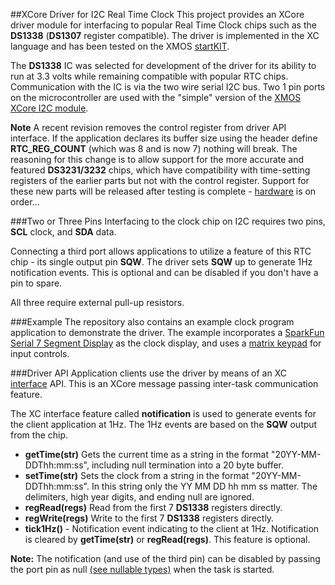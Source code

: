 ##XCore Driver for I2C Real Time Clock
This project provides an XCore driver module for interfacing to popular Real Time Clock chips such as the **DS1338** (**DS1307** register compatible).  The driver is implemented in the XC language and has been tested on the XMOS [startKIT](http://www.xmos.com/startkit).

The **DS1338** IC was selected for development of the driver for its ability to run at 3.3 volts while remaining compatible with popular RTC chips.  Communication with the IC is via the two wire serial I2C bus.  Two 1 pin ports on the microcontroller are used with the "simple" version of the [XMOS XCore I2C module](https://github.com/xcore/sc_i2c).

**Note**  A recent revision removes the control register from driver API interface.  If the application declares its buffer size using the header define **RTC_REG_COUNT** (which was 8 and is now 7) nothing will break.  The reasoning for this change is to allow support for the more accurate and featured **DS3231/3232** chips, which have compatibility with time-setting registers of the earlier parts but not with the control register.  Support for these new parts will be released after testing is complete - [hardware](http://www.adafruit.com/products/255) is on order...

###Two or Three Pins
Interfacing to the clock chip on I2C requires two pins, **SCL** clock, and **SDA** data.  

Connecting a third port allows applications to utilize a feature of this RTC chip - its single output pin **SQW**.  The driver sets **SQW** up to generate 1Hz notification events.  This is optional and can be disabled if you don't have a pin to spare.

All three require external pull-up resistors.

###Example
The repository also contains an example clock program application to demonstrate the driver.  The example incorporates a [SparkFun Serial 7 Segment Display](https://github.com/teachop/xcore_seven_seg) as the clock display, and uses a [matrix keypad](https://github.com/teachop/xcore_keypad) for input controls.  

###Driver API
Application clients use the driver by means of an XC [interface](https://www.xmos.com/support/documentation/xtools?subcategory=xTIMEcomposer&component=17653&page=23#xc-prog-guide-interface-connection) API.  This is an XCore message passing inter-task communication feature.

The XC interface feature called **notification** is used to generate events for the client application at 1Hz.  The 1Hz events are based on the **SQW** output from the chip.

- **getTime(str)** Gets the current time as a string in the format "20YY-MM-DDThh:mm:ss", including null termination into a 20 byte buffer.
- **setTime(str)** Sets the clock from a string in the format "20YY-MM-DDThh:mm:ss".  In this string only the YY MM DD hh mm ss matter.  The delimiters, high year digits, and ending null are ignored.
- **regRead(regs)** Read from the first 7 **DS1338** registers directly.
- **regWrite(regs)** Write to the first 7 **DS1338** registers directly.
- **tick1Hz()** - Notification event indicating to the client at 1Hz.  Notification is cleared by **getTime(str)** or **regRead(regs)**.  This feature is optional.

**Note:**  The notification (and use of the third pin) can be disabled by passing the port pin as null [(see nullable types)](https://www.xmos.com/support/documentation/xtools?subcategory=xTIMEcomposer&component=17653&page=25) when the task is started.
